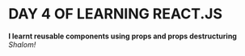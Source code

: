 # DAY 4 OF LEARNING REACT.JS
<b>I learnt reusable components using props and props destructuring </b>
<em>Shalom! </em>

